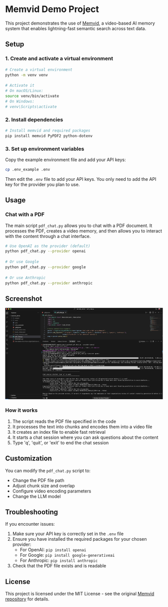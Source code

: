 # Memvid Demo Project

This project demonstrates the use of [Memvid](https://github.com/olow304/memvid), a video-based AI memory system that enables lightning-fast semantic search across text data.

## Setup

### 1. Create and activate a virtual environment

```bash
# Create a virtual environment
python -m venv venv

# Activate it
# On macOS/Linux:
source venv/bin/activate
# On Windows:
# venv\Scripts\activate
```

### 2. Install dependencies

```bash
# Install memvid and required packages
pip install memvid PyPDF2 python-dotenv
```

### 3. Set up environment variables

Copy the example environment file and add your API keys:

```bash
cp .env_example .env
```

Then edit the `.env` file to add your API keys. You only need to add the API key for the provider you plan to use.

## Usage

### Chat with a PDF

The main script `pdf_chat.py` allows you to chat with a PDF document. It processes the PDF, creates a video memory, and then allows you to interact with the content through a chat interface.

```bash
# Use OpenAI as the provider (default)
python pdf_chat.py --provider openai

# Or use Google
python pdf_chat.py --provider google

# Or use Anthropic
python pdf_chat.py --provider anthropic
```

## Screenshot

![Memvid Demo Screenshot](screenshots/Screenshot%202025-06-08%20at%2023.24.23.png)


### How it works

1. The script reads the PDF file specified in the code
2. It processes the text into chunks and encodes them into a video file
3. It creates an index file to enable fast retrieval
4. It starts a chat session where you can ask questions about the content
5. Type 'q', 'quit', or 'exit' to end the chat session

## Customization

You can modify the `pdf_chat.py` script to:

- Change the PDF file path
- Adjust chunk size and overlap
- Configure video encoding parameters
- Change the LLM model

## Troubleshooting

If you encounter issues:

1. Make sure your API key is correctly set in the `.env` file
2. Ensure you have installed the required packages for your chosen provider:
   - For OpenAI: `pip install openai`
   - For Google: `pip install google-generativeai`
   - For Anthropic: `pip install anthropic`
3. Check that the PDF file exists and is readable

## License

This project is licensed under the MIT License - see the original [Memvid repository](https://github.com/olow304/memvid) for details.
